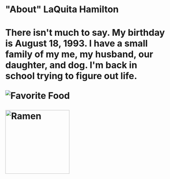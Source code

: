 
<h1> "About" LaQuita Hamilton  <h1>
    <p> There isn't much to say. My birthday is August 18, 1993. I have a small family of my me, my husband, our daughter, and dog. I'm back in school trying to figure out life. 
    </p>

![Favorite Food](https://japanalytic.com/wp-content/uploads/2016/07/ramen-2.jpg)


<img src="https://japanalytic.com/wp-content/uploads/2016/07/ramen-2.jpg" alt="Ramen" width="200"/>